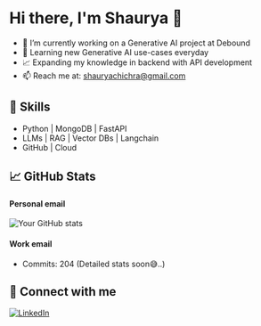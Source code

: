 # Hi there, I'm Shaurya 👋
- 🔭 I’m currently working on a Generative AI project at Debound
- 🌱 Learning new Generative AI use-cases everyday
- 📈 Expanding my knowledge in backend with API development
- 📫 Reach me at: shauryachichra@gmail.com

## 🚀 Skills
- Python | MongoDB | FastAPI
- LLMs | RAG | Vector DBs | Langchain
- GitHub | Cloud

## 📈 GitHub Stats
#### Personal email
![Your GitHub stats](https://github-readme-stats.vercel.app/api?username=shauryachichra5&show_icons=true&theme=dark&count_private=true)

#### Work email
- Commits: 204 (Detailed stats soon😅..)

## 🔗 Connect with me
[![LinkedIn](https://img.shields.io/badge/LinkedIn-blue?logo=linkedin)](https://linkedin.com/in/YOUR_LINK)
